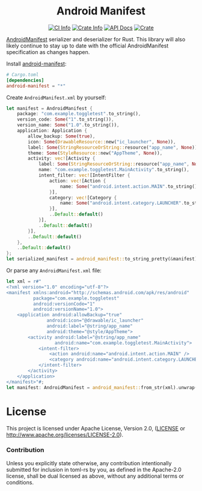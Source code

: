 <div align="center">
<h1>Android Manifest</h1>

<a href="https://github.com/dodorare/android-manifest-rs/actions"><img alt="CI Info" src="https://github.com/dodorare/android-manifest-rs/workflows/CI/badge.svg"/></a>
<a href="https://crates.io/crates/android-manifest"><img alt="Crate Info" src="https://img.shields.io/crates/v/android-manifest.svg"/></a>
<a href="https://docs.rs/android-manifest/"><img alt="API Docs" src="https://img.shields.io/badge/docs.rs-android-manifest"/></a>
<a href="https://crates.io/crates/android-manifest"><img alt="Crate" src="https://img.shields.io/crates/d/android-manifest?label=cargo%20installs"/></a>
</div>

[AndroidManifest] serializer and deserializer for Rust. This library will also likely continue to stay up to date with the official AndroidManifest specification as changes happen.

[AndroidManifest]: https://developer.android.com/guide/topics/manifest/manifest-intro

Install [android-manifest](https://crates.io/crates/android-manifest):

```toml
# Cargo.toml
[dependencies]
android-manifest = "*"
```

Create `AndroidManifest.xml` by yourself:
```rust
let manifest = AndroidManifest {
    package: "com.example.toggletest".to_string(),
    version_code: Some("1".to_string()),
    version_name: Some("1.0".to_string()),
    application: Application {
        allow_backup: Some(true),
        icon: Some(DrawableResource::new("ic_launcher", None)),
        label: Some(StringResourceOrString::resource("app_name", None)),
        theme: Some(StyleResource::new("AppTheme", None)),
        activity: vec![Activity {
            label: Some(StringResourceOrString::resource("app_name", None)),
            name: "com.example.toggletest.MainActivity".to_string(),
            intent_filter: vec![IntentFilter {
                action: vec![Action {
                    name: Some("android.intent.action.MAIN".to_string()),
                }],
                category: vec![Category {
                    name: Some("android.intent.category.LAUNCHER".to_string()),
                }],
                ..Default::default()
            }],
            ..Default::default()
        }],
        ..Default::default()
    },
    ..Default::default()
};
let serialized_manifest = android_manifest::to_string_pretty(&manifest).unwrap();
```

Or parse any `AndroidManifest.xml` file:
```rust
let xml = r#"
<?xml version="1.0" encoding="utf-8"?>
<manifest xmlns:android="http://schemas.android.com/apk/res/android" 
          package="com.example.toggletest" 
          android:versionCode="1" 
          android:versionName="1.0">
    <application android:allowBackup="true" 
               android:icon="@drawable/ic_launcher" 
               android:label="@string/app_name" 
               android:theme="@style/AppTheme">
        <activity android:label="@string/app_name" 
                  android:name="com.example.toggletest.MainActivity">
            <intent-filter>
                <action android:name="android.intent.action.MAIN" />
                <category android:name="android.intent.category.LAUNCHER" />
            </intent-filter>
        </activity>
    </application>
</manifest>"#;
let manifest: AndroidManifest = android_manifest::from_str(xml).unwrap();
```

# License

This project is licensed under Apache License, Version 2.0, ([LICENSE](LICENSE) or http://www.apache.org/licenses/LICENSE-2.0).

### Contribution

Unless you explicitly state otherwise, any contribution intentionally submitted
for inclusion in toml-rs by you, as defined in the Apache-2.0 license, shall be
dual licensed as above, without any additional terms or conditions.
